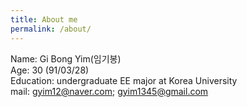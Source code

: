 ```yaml
---
title: About me
permalink: /about/
---
```


Name: Gi Bong Yim(임기봉) <br>
Age: 30 (91/03/28) <br>
Education: undergraduate EE major at Korea University  <br>
mail: gyim12@naver.com; gyim1345@gmail.com <br>

